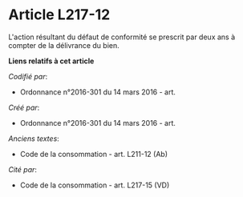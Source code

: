 # Article L217-12

L'action résultant du défaut de conformité se prescrit par deux ans à compter de la délivrance du bien.

**Liens relatifs à cet article**

_Codifié par_:

  - Ordonnance n°2016-301 du 14 mars 2016 - art.

_Créé par_:

  - Ordonnance n°2016-301 du 14 mars 2016 - art.

_Anciens textes_:

  - Code de la consommation - art. L211-12 (Ab)

_Cité par_:

  - Code de la consommation - art. L217-15 (VD)
